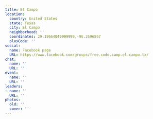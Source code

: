 ```yaml
---
title: El Campo
location:
  country: United States
  state: Texas
  city: El Campo
  neighborhood: ''
  coordinates: 29.19664049999999,-96.2696867
  plusCode: ''
social:
  name: Facebook page
  URL: https://www.facebook.com/groups/free.code.camp.el.campo.tx/
chat:
  name: ''
  URL: ''
event:
  name: ''
  URL: ''
leaders:
- name: ''
  URL: ''
photos:
  old: ''
  cover: ''
---
```

